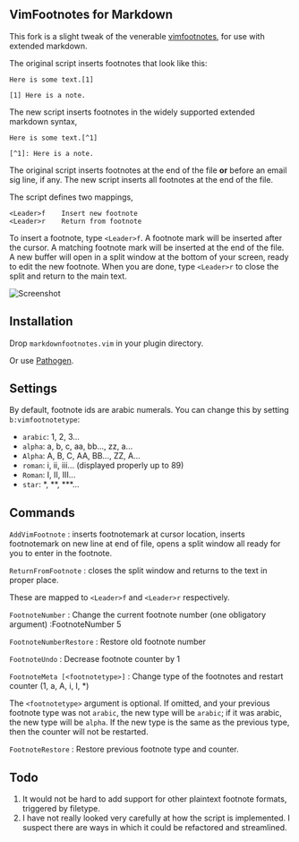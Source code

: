 ## VimFootnotes for Markdown

This fork is a slight tweak of the venerable [vimfootnotes][], for use
with extended markdown.

The original script inserts footnotes that look like this:

~~~
Here is some text.[1]

[1] Here is a note.
~~~

The new script inserts footnotes in the widely supported extended
markdown syntax,

~~~
Here is some text.[^1]

[^1]: Here is a note.
~~~

The original script inserts footnotes at the end of the file **or**
before an email sig line, if any. The new script inserts all footnotes at the
end of the file.

The script defines two mappings, 

~~~
<Leader>f    Insert new footnote 
<Leader>r    Return from footnote
~~~

To insert a footnote, type `<Leader>f`. A footnote mark will be inserted
after the cursor. A matching footnote mark will be inserted at the end
of the file. A new buffer will open in a split window at the bottom of
your screen, ready to edit the new footnote. When you are done, type
`<Leader>r` to close the split and return to the main text.

![Screenshot](https://raw.github.com/vim-pandoc/vim-markdownfootnotes/master/footnotes.png)

## Installation

Drop `markdownfootnotes.vim` in your plugin directory. 

Or use [Pathogen](https://github.com/tpope/vim-pathogen).

## Settings

By default, footnote ids are arabic numerals. You can change this by
setting `b:vimfootnotetype`:

+	`arabic`: 1, 2, 3...
+	`alpha`:  a, b, c, aa, bb..., zz, a...
+   `Alpha`:  A, B, C, AA, BB..., ZZ, A...
+   `roman`:  i, ii, iii... (displayed properly up to 89)
+   `Roman`:  I, II, III... 
+   `star`:   \*, \*\*, \*\*\*...	

## Commands

`AddVimFootnote`
 :  inserts footnotemark at cursor location, inserts footnotemark on new 
    line at end of file, opens a split window all ready for you to enter in
    the footnote.

`ReturnFromFootnote`
 :  closes the split window and returns to the text in proper place. 

These are mapped to `<Leader>f` and `<Leader>r` respectively.

`FootnoteNumber`
 :  Change the current footnote number (one obligatory argument)
    :FootnoteNumber 5	

`FootnoteNumberRestore`
 :  Restore old footnote number  

`FootnoteUndo`
 :  Decrease footnote counter by 1

`FootnoteMeta [<footnotetype>]`
 :  Change type of the footnotes and restart counter (1, a, A, i, I, *)
 
The `<footnotetype>` argument is optional. If omitted, and your previous
footnote type was not `arabic`, the new type will be `arabic`; if it was
arabic, the new type will be `alpha`. If the new type is the same as the
previous type, then the counter will not be restarted.


`FootnoteRestore`
  : Restore previous footnote type and counter.

## Todo

1.  It would not be hard to add support for other plaintext footnote
    formats, triggered by filetype.
2.  I have not really looked very carefully at how the script is
    implemented. I suspect there are ways in which it could be
    refactored and streamlined.


 [vimfootnotes]: http://www.vim.org/scripts/script.php?script_id=431
